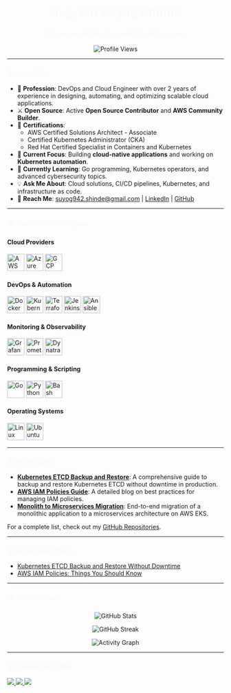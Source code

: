 <h1 align="center">Hi 👋, I'm Suyog Shinde</h1>
<h3 align="center">A Passionate DevOps and Cloud Engineer</h3>

<p align="center">
  <img src="https://komarev.com/ghpvc/?username=suyogshinde942&label=Profile%20Views&color=blue&style=flat-square" alt="Profile Views" />
</p>

---

### 🚀 About Me
- 🌟 **Profession**: DevOps and Cloud Engineer with over 2 years of experience in designing, automating, and optimizing scalable cloud applications.
- ⚔️ **Open Source**: Active **Open Source Contributor** and **AWS Community Builder**.
- 🔹 **Certifications**:
  - AWS Certified Solutions Architect - Associate
  - Certified Kubernetes Administrator (CKA)
  - Red Hat Certified Specialist in Containers and Kubernetes
- 🔬 **Current Focus**: Building **cloud-native applications** and working on **Kubernetes automation**.
- 🌱 **Currently Learning**: Go programming, Kubernetes operators, and advanced cybersecurity topics.
- 💡 **Ask Me About**: Cloud solutions, CI/CD pipelines, Kubernetes, and infrastructure as code.
- 📧 **Reach Me**: suyog942.shinde@gmail.com | [LinkedIn](https://www.linkedin.com/in/suyogshinde/) | [GitHub](https://github.com/SuyogShinde942)

---

### 🛠️ Tools & Technologies

#### **Cloud Providers**
<p>
  <img src="https://www.vectorlogo.zone/logos/amazon_aws/amazon_aws-icon.svg" alt="AWS" width="40" height="40" />
  <img src="https://www.vectorlogo.zone/logos/microsoft_azure/microsoft_azure-icon.svg" alt="Azure" width="40" height="40" />
  <img src="https://www.vectorlogo.zone/logos/google_cloud/google_cloud-icon.svg" alt="GCP" width="40" height="40" />
</p>

#### **DevOps & Automation**
<p>
  <img src="https://www.vectorlogo.zone/logos/docker/docker-icon.svg" alt="Docker" width="40" height="40" />
  <img src="https://www.vectorlogo.zone/logos/kubernetes/kubernetes-icon.svg" alt="Kubernetes" width="40" height="40" />
  <img src="https://www.vectorlogo.zone/logos/terraformio/terraformio-icon.svg" alt="Terraform" width="40" height="40" />
  <img src="https://www.vectorlogo.zone/logos/jenkins/jenkins-icon.svg" alt="Jenkins" width="40" height="40" />
  <img src="https://www.vectorlogo.zone/logos/ansible/ansible-icon.svg" alt="Ansible" width="40" height="40" />
</p>

#### **Monitoring & Observability**
<p>
  <img src="https://www.vectorlogo.zone/logos/grafana/grafana-icon.svg" alt="Grafana" width="40" height="40" />
  <img src="https://www.vectorlogo.zone/logos/prometheusio/prometheusio-icon.svg" alt="Prometheus" width="40" height="40" />
  <img src="https://www.vectorlogo.zone/logos/dynatrace/dynatrace-icon.svg" alt="Dynatrace" width="40" height="40" />
</p>

#### **Programming & Scripting**
<p>
  <img src="https://www.vectorlogo.zone/logos/golang/golang-icon.svg" alt="Go" width="40" height="40" />
  <img src="https://www.vectorlogo.zone/logos/python/python-icon.svg" alt="Python" width="40" height="40" />
  <img src="https://www.vectorlogo.zone/logos/gnu_bash/gnu_bash-icon.svg" alt="Bash" width="40" height="40" />
</p>

#### **Operating Systems**
<p>
  <img src="https://www.vectorlogo.zone/logos/linux/linux-icon.svg" alt="Linux" width="40" height="40" />
  <img src="https://www.vectorlogo.zone/logos/ubuntu/ubuntu-icon.svg" alt="Ubuntu" width="40" height="40" />
</p>

---

### 🌟 My Projects
- **[Kubernetes ETCD Backup and Restore](https://github.com/SuyogShinde942/k8s-etcd-backup)**: A comprehensive guide to backup and restore Kubernetes ETCD without downtime in production.
- **[AWS IAM Policies Guide](https://medium.com/@suyog942)**: A detailed blog on best practices for managing IAM policies.
- **[Monolith to Microservices Migration](https://github.com/SuyogShinde942/microservices-migration)**: End-to-end migration of a monolithic application to a microservices architecture on AWS EKS.

For a complete list, check out my [GitHub Repositories](https://github.com/SuyogShinde942).

---

### 📝 Recent Blog Posts
<!-- BLOG-POST-LIST:START -->
- [Kubernetes ETCD Backup and Restore Without Downtime](https://medium.com/@suyog942/kubernetes-etcd-backup-restore)
- [AWS IAM Policies: Things You Should Know](https://medium.com/@suyog942/aws-iam-policies)
<!-- BLOG-POST-LIST:END -->

---

### 📊 GitHub Stats
<p align="center">
  <img src="https://github-readme-stats.vercel.app/api?username=suyogshinde942&show_icons=true&theme=radical&hide=issues" alt="GitHub Stats" />
</p>

<p align="center">
  <img src="https://github-readme-streak-stats.herokuapp.com/?user=suyogshinde942&theme=radical" alt="GitHub Streak" />
</p>

<p align="center">
  <img src="https://github-readme-activity-graph.cyclic.app/graph?username=suyogshinde942&theme=redical" alt="Activity Graph" />
</p>

---

### 🤝 Connect with Me
<p>
  <a href="https://linkedin.com/in/suyogshinde" target="_blank">
    <img src="https://img.shields.io/badge/LinkedIn-%230077B5.svg?style=for-the-badge&logo=linkedin&logoColor=white" />
  </a>
  <a href="https://medium.com/@suyog942" target="_blank">
    <img src="https://img.shields.io/badge/Medium-%23000000.svg?style=for-the-badge&logo=medium&logoColor=white" />
  </a>
  <a href="mailto:suyog942.shinde@gmail.com" target="_blank">
    <img src="https://img.shields.io/badge/Email-D14836?style=for-the-badge&logo=gmail&logoColor=white" />
  </a>
</p>

<style>
@keyframes bounce {
  0%, 20%, 50%, 80%, 100% {
    transform: translateY(0);
  }
  40% {
    transform: translateY(-10px);
  }
  60% {
    transform: translateY(-5px);
  }
}

img {
  animation: bounce 2s infinite;
}

h1, h3 {
  animation: fadeIn 2s;
}

@keyframes fadeIn {
  from {
    opacity: 0;
  }
  to {
    opacity: 1;
  }
}
</style>

